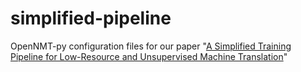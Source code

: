 # simplified-pipeline
OpenNMT-py configuration files for our paper "[A Simplified Training Pipeline for Low-Resource and Unsupervised Machine Translation](https://aclanthology.org/2023.loresmt-1.4/)"
